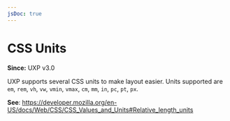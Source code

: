 ```yaml
---
jsDoc: true
---
```

# CSS Units

**Since:** UXP v3.0

UXP supports several CSS units to make layout easier. Units supported are `em`, `rem`, `vh`, `vw`, `vmin`, `vmax`, `cm`, `mm`, `in`, `pc`, `pt`, `px`.

**See**: https://developer.mozilla.org/en-US/docs/Web/CSS/CSS_Values_and_Units#Relative_length_units